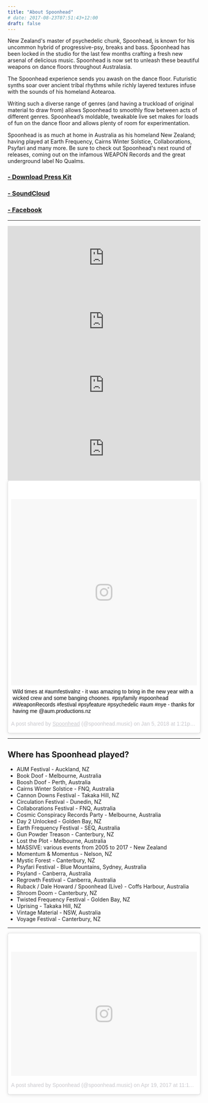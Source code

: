 ```yaml
---
title: "About Spoonhead"
# date: 2017-08-23T07:51:43+12:00
draft: false
---
```

New Zealand's master of psychedelic chunk, Spoonhead, is known for his uncommon hybrid of progressive-psy, breaks and bass. Spoonhead has been locked in the studio for the last few months crafting a fresh new arsenal of delicious music. Spoonhead is now set to unleash these beautiful weapons on dance floors throughout Australasia.

The Spoonhead experience sends you awash on the dance floor. Futuristic synths soar over ancient tribal rhythms while richly layered textures infuse with the sounds of his homeland Aotearoa.

Writing such a diverse range of genres (and having a truckload of original material to draw from) allows Spoonhead to smoothly flow between acts of different genres. Spoonhead’s moldable, tweakable live set makes for loads of fun on the dance floor and allows plenty of room for experimentation.

Spoonhead is as much at home in Australia as his homeland New Zealand; having played at Earth Frequency, Cairns Winter Solstice, Collaborations, Psyfari and many more. Be sure to check out Spoonhead's next round of releases, coming out on the infamous WEAPON Records and the great underground label No Qualms.

###  <a href="https://drive.google.com/open?id=1UNpiRJc7oLGq3lR4VtsFDlbgTHiAsZ_i" target="_blank"><i class="icon fa-cloud-download"></i> - Download Press Kit</a>
###  [<i class="icon fa-soundcloud"></i> - SoundCloud](https://soundcloud.com/spoonhead) 
###  [<i class="icon fa-facebook"></i> - Facebook](https://www.facebook.com/spoonhead.music)

---

<iframe width="100%" height="166" scrolling="no" frameborder="no" allow="autoplay" src="https://w.soundcloud.com/player/?url=https%3A//api.soundcloud.com/tracks/410140998&color=%23ff5500&auto_play=true&hide_related=false&show_comments=true&show_user=true&show_reposts=false&show_teaser=true"></iframe>
<iframe width="100%" height="166" scrolling="no" frameborder="no" src="https://w.soundcloud.com/player/?url=https%3A//api.soundcloud.com/tracks/152836824&amp;color=%23ff5500&amp;auto_play=false&amp;hide_related=false&amp;show_comments=true&amp;show_user=true&amp;show_reposts=false&amp;show_teaser=true"></iframe>
<iframe width="100%" height="166" scrolling="no" frameborder="no" src="https://w.soundcloud.com/player/?url=https%3A//api.soundcloud.com/tracks/110967814&amp;color=%23ff5500&amp;auto_play=false&amp;hide_related=false&amp;show_comments=true&amp;show_user=true&amp;show_reposts=false&amp;show_teaser=true"></iframe>
<iframe width="100%" height="166" scrolling="no" frameborder="no" src="https://w.soundcloud.com/player/?url=https%3A//api.soundcloud.com/tracks/333540945&amp;color=%23ff5500&amp;auto_play=false&amp;hide_related=false&amp;show_comments=true&amp;show_user=true&amp;show_reposts=false&amp;show_teaser=true"></iframe>

<blockquote class="instagram-media" data-instgrm-captioned data-instgrm-permalink="https://www.instagram.com/p/BdlSnM2DldB/" data-instgrm-version="8" style=" background:#FFF; border:0; border-radius:3px; box-shadow:0 0 1px 0 rgba(0,0,0,0.5),0 1px 10px 0 rgba(0,0,0,0.15); margin: 1px; max-width:658px; padding:0; width:99.375%; width:-webkit-calc(100% - 2px); width:calc(100% - 2px);"><div style="padding:8px;"> <div style=" background:#F8F8F8; line-height:0; margin-top:40px; padding:50% 0; text-align:center; width:100%;"> <div style=" background:url(data:image/png;base64,iVBORw0KGgoAAAANSUhEUgAAACwAAAAsCAMAAAApWqozAAAABGdBTUEAALGPC/xhBQAAAAFzUkdCAK7OHOkAAAAMUExURczMzPf399fX1+bm5mzY9AMAAADiSURBVDjLvZXbEsMgCES5/P8/t9FuRVCRmU73JWlzosgSIIZURCjo/ad+EQJJB4Hv8BFt+IDpQoCx1wjOSBFhh2XssxEIYn3ulI/6MNReE07UIWJEv8UEOWDS88LY97kqyTliJKKtuYBbruAyVh5wOHiXmpi5we58Ek028czwyuQdLKPG1Bkb4NnM+VeAnfHqn1k4+GPT6uGQcvu2h2OVuIf/gWUFyy8OWEpdyZSa3aVCqpVoVvzZZ2VTnn2wU8qzVjDDetO90GSy9mVLqtgYSy231MxrY6I2gGqjrTY0L8fxCxfCBbhWrsYYAAAAAElFTkSuQmCC); display:block; height:44px; margin:0 auto -44px; position:relative; top:-22px; width:44px;"></div></div> <p style=" margin:8px 0 0 0; padding:0 4px;"> <a href="https://www.instagram.com/p/BdlSnM2DldB/" style=" color:#000; font-family:Arial,sans-serif; font-size:14px; font-style:normal; font-weight:normal; line-height:17px; text-decoration:none; word-wrap:break-word;" target="_blank">Wild times at #aumfestivalnz - it was amazing to bring in the new year with a wicked crew and some banging choones. #psyfamily #spoonhead #WeaponRecords #festival #psyfeature #psychedelic #aum #nye - thanks for having me @aum.productions.nz</a></p> <p style=" color:#c9c8cd; font-family:Arial,sans-serif; font-size:14px; line-height:17px; margin-bottom:0; margin-top:8px; overflow:hidden; padding:8px 0 7px; text-align:center; text-overflow:ellipsis; white-space:nowrap;">A post shared by <a href="https://www.instagram.com/spoonhead.music/" style=" color:#c9c8cd; font-family:Arial,sans-serif; font-size:14px; font-style:normal; font-weight:normal; line-height:17px;" target="_blank"> Spoonhead</a> (@spoonhead.music) on <time style=" font-family:Arial,sans-serif; font-size:14px; line-height:17px;" datetime="2018-01-05T21:21:13+00:00">Jan 5, 2018 at 1:21pm PST</time></p></div></blockquote> <script async defer src="//platform.instagram.com/en_US/embeds.js"></script>

---

## Where has Spoonhead played?

* AUM Festival - Auckland, NZ
* Book Doof - Melbourne, Australia
* Boosh Doof - Perth, Australia
* Cairns Winter Solstice - FNQ, Australia
* Cannon Downs Festival - Takaka Hill, NZ
* Circulation Festival - Dunedin, NZ
* Collaborations Festival - FNQ, Australia
* Cosmic Conspiracy Records Party - Melbourne, Australia
* Day 2 Unlocked - Golden Bay, NZ
* Earth Frequency Festival - SEQ, Australia
* Gun Powder Treason - Canterbury, NZ
* Lost the Plot - Melbourne, Australia
* MASSIVE: various events from 2005 to 2017 - New Zealand
* Momentum & Momentus - Nelson, NZ
* Mystic Forest - Canterbury, NZ
* Psyfari Festival - Blue Mountains, Sydney, Australia
* Psyland - Canberra, Australia
* Regrowth Festival - Canberra, Australia
* Ruback / Dale Howard / Spoonhead (Live) - Coffs Harbour, Australia
* Shroom Doom - Canterbury, NZ
* Twisted Frequency Festival - Golden Bay, NZ
* Uprising - Takaka Hill, NZ
* Vintage Material - NSW, Australia
* Voyage Festival - Canterbury, NZ

---

<blockquote class="instagram-media" data-instgrm-permalink="https://www.instagram.com/p/BTE5bD0jREa/" data-instgrm-version="8" style=" background:#FFF; border:0; border-radius:3px; box-shadow:0 0 1px 0 rgba(0,0,0,0.5),0 1px 10px 0 rgba(0,0,0,0.15); margin: 1px; max-width:658px; padding:0; width:99.375%; width:-webkit-calc(100% - 2px); width:calc(100% - 2px);"><div style="padding:8px;"> <div style=" background:#F8F8F8; line-height:0; margin-top:40px; padding:33.31015299026426% 0; text-align:center; width:100%;"> <div style=" background:url(data:image/png;base64,iVBORw0KGgoAAAANSUhEUgAAACwAAAAsCAMAAAApWqozAAAABGdBTUEAALGPC/xhBQAAAAFzUkdCAK7OHOkAAAAMUExURczMzPf399fX1+bm5mzY9AMAAADiSURBVDjLvZXbEsMgCES5/P8/t9FuRVCRmU73JWlzosgSIIZURCjo/ad+EQJJB4Hv8BFt+IDpQoCx1wjOSBFhh2XssxEIYn3ulI/6MNReE07UIWJEv8UEOWDS88LY97kqyTliJKKtuYBbruAyVh5wOHiXmpi5we58Ek028czwyuQdLKPG1Bkb4NnM+VeAnfHqn1k4+GPT6uGQcvu2h2OVuIf/gWUFyy8OWEpdyZSa3aVCqpVoVvzZZ2VTnn2wU8qzVjDDetO90GSy9mVLqtgYSy231MxrY6I2gGqjrTY0L8fxCxfCBbhWrsYYAAAAAElFTkSuQmCC); display:block; height:44px; margin:0 auto -44px; position:relative; top:-22px; width:44px;"></div></div><p style=" color:#c9c8cd; font-family:Arial,sans-serif; font-size:14px; line-height:17px; margin-bottom:0; margin-top:8px; overflow:hidden; padding:8px 0 7px; text-align:center; text-overflow:ellipsis; white-space:nowrap;"><a href="https://www.instagram.com/p/BTE5bD0jREa/" style=" color:#c9c8cd; font-family:Arial,sans-serif; font-size:14px; font-style:normal; font-weight:normal; line-height:17px; text-decoration:none;" target="_blank">A post shared by Spoonhead (@spoonhead.music)</a> on <time style=" font-family:Arial,sans-serif; font-size:14px; line-height:17px;" datetime="2017-04-19T18:11:28+00:00">Apr 19, 2017 at 11:11am PDT</time></p></div></blockquote> <script async defer src="//platform.instagram.com/en_US/embeds.js"></script>
